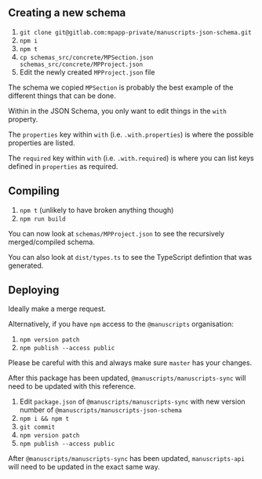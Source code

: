 ## Creating a new schema

1. `git clone git@gitlab.com:mpapp-private/manuscripts-json-schema.git`
2. `npm i`
3. `npm t`
4. `cp schemas_src/concrete/MPSection.json schemas_src/concrete/MPProject.json`
5. Edit the newly created `MPProject.json` file

The schema we copied `MPSection` is probably the best example of the different
things that can be done.

Within in the JSON Schema, you only want to edit things in the `with` property.

The `properties` key within `with` (i.e. `.with.properties`) is where the
possible properties are listed.

The `required` key within `with` (i.e. `.with.required`) is where you can list
keys defined in `properties` as required.

## Compiling

1. `npm t` (unlikely to have broken anything though)
2. `npm run build`

You can now look at `schemas/MPProject.json` to see the recursively
merged/compiled schema.

You can also look at `dist/types.ts` to see the TypeScript defintion that was
generated.

## Deploying

Ideally make a merge request.

Alternatively, if you have `npm` access to the `@manuscripts` organisation:

1. `npm version patch`
2. `npm publish --access public`

Please be careful with this and always make sure `master` has your changes.

After this package has been updated, `@manuscripts/manuscripts-sync` will need
to be updated with this reference.

1. Edit `package.json` of `@manuscripts/manuscripts-sync` with new version
   number of `@manuscripts/manuscripts-json-schema`
2. `npm i && npm t`
3. `git commit`
4. `npm version patch`
5. `npm publish --access public`

After `@manuscripts/manuscripts-sync` has been updated, `manuscripts-api` will
need to be updated in the exact same way.
